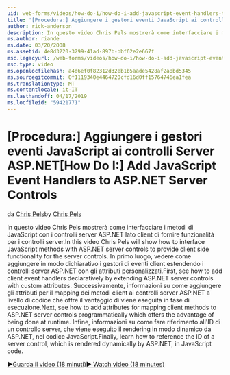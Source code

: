 ```yaml
---
uid: web-forms/videos/how-do-i/how-do-i-add-javascript-event-handlers-to-aspnet-server-controls
title: '[Procedura:] Aggiungere i gestori eventi JavaScript ai controlli Server ASP.NET | Microsoft Docs'
author: rick-anderson
description: In questo video Chris Pels mostrerà come interfacciare i metodi di JavaScript con i controlli server ASP.NET lato client di fornire funzionalità per i server Contr....
ms.author: riande
ms.date: 03/20/2008
ms.assetid: 4e8d3220-3299-41ad-897b-bbf62e2e667f
msc.legacyurl: /web-forms/videos/how-do-i/how-do-i-add-javascript-event-handlers-to-aspnet-server-controls
msc.type: video
ms.openlocfilehash: a4d6ef0f82312d32eb1b5aade5428af2a8bd5345
ms.sourcegitcommit: 0f1119340e4464720cfd16d0ff15764746ea1fea
ms.translationtype: MT
ms.contentlocale: it-IT
ms.lasthandoff: 04/17/2019
ms.locfileid: "59421771"
---
```

# <a name="how-do-i-add-javascript-event-handlers-to-aspnet-server-controls"></a><span data-ttu-id="d997f-103">[Procedura:] Aggiungere i gestori eventi JavaScript ai controlli Server ASP.NET</span><span class="sxs-lookup"><span data-stu-id="d997f-103">[How Do I:] Add JavaScript Event Handlers to ASP.NET Server Controls</span></span>

<span data-ttu-id="d997f-104">da [Chris Pels](https://twitter.com/chrispels)</span><span class="sxs-lookup"><span data-stu-id="d997f-104">by [Chris Pels](https://twitter.com/chrispels)</span></span>

<span data-ttu-id="d997f-105">In questo video Chris Pels mostrerà come interfacciare i metodi di JavaScript con i controlli server ASP.NET lato client di fornire funzionalità per i controlli server.</span><span class="sxs-lookup"><span data-stu-id="d997f-105">In this video Chris Pels will show how to interface JavaScript methods with ASP.NET server controls to provide client side functionality for the server controls.</span></span> <span data-ttu-id="d997f-106">In primo luogo, vedere come aggiungere in modo dichiarativo i gestori di eventi client estendendo i controlli server ASP.NET con gli attributi personalizzati.</span><span class="sxs-lookup"><span data-stu-id="d997f-106">First, see how to add client event handlers declaratively by extending ASP.NET server controls with custom attributes.</span></span> <span data-ttu-id="d997f-107">Successivamente, informazioni su come aggiungere gli attributi per il mapping dei metodi client ai controlli server ASP.NET a livello di codice che offre il vantaggio di viene eseguita in fase di esecuzione.</span><span class="sxs-lookup"><span data-stu-id="d997f-107">Next, see how to add attributes for mapping client methods to ASP.NET server controls programmatically which offers the advantage of being done at runtime.</span></span> <span data-ttu-id="d997f-108">Infine, informazioni su come fare riferimento all'ID di un controllo server, che viene eseguito il rendering in modo dinamico da ASP.NET, nel codice JavaScript.</span><span class="sxs-lookup"><span data-stu-id="d997f-108">Finally, learn how to reference the ID of a server control, which is rendered dynamically by ASP.NET, in JavaScript code.</span></span>

[<span data-ttu-id="d997f-109">&#9654;Guarda il video (18 minuti)</span><span class="sxs-lookup"><span data-stu-id="d997f-109">&#9654; Watch video (18 minutes)</span></span>](https://channel9.msdn.com/Blogs/ASP-NET-Site-Videos/how-do-i-add-javascript-event-handlers-to-aspnet-server-controls)
